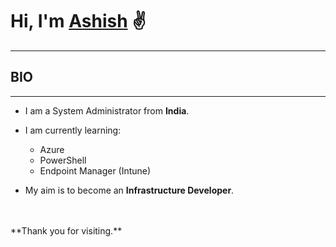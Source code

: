 # Hi, I'm [Ashish](https://www.linkedin.com/in/ashish-arya-70080b39) ✌
_____________________________________________________________________________________________________


## BIO
_____________________________________________________________________________________________________

* I am a System Administrator from **India**. 

* I am currently learning: 
  
    - Azure
    - PowerShell
    - Endpoint Manager (Intune) 

* My aim is to become an **Infrastructure Developer**.
<br/>
<br/>
**Thank you for visiting.**
